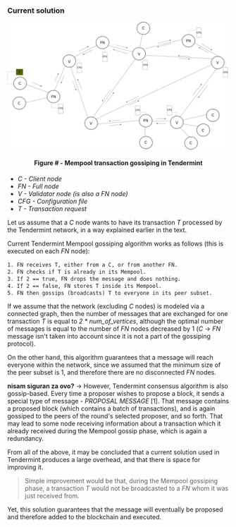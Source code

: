 ### Current solution

![](https://github.com/lukamiletic95/papers/blob/master/images/fig3.png)
<div align='center'> 
	<h4>Figure # - Mempool transaction gossiping in Tendermint</h4>
</div>

* *C - Client node*
* *FN - Full node*
* *V - Validator node (is also a *FN* node)*
* *CFG - Configuration file*
* *T - Transaction request*

Let us assume that a *C* node wants to have its transaction *T* processed by the Tendermint network, in a way explained earlier in the text.

Current Tendermint Mempool gossiping algorithm works as follows (this is executed on each *FN* node):

	1. FN receives T, either from a C, or from another FN.
	2. FN checks if T is already in its Mempool.
	3. If 2 == true, FN drops the message and does nothing.
	4. If 2 == false, FN stores T inside its Mempool.
	5. FN then gossips (broadcasts) T to everyone in its peer subset.
	
If we assume that the network (excluding *C* nodes) is modeled via a connected graph, then the number of messages that are exchanged for one transaction *T* is equal to *2 * num_of_vertices*, although the optimal number of messages is equal to the number of *FN* nodes decreased by 1 (*C* → *FN* message isn't taken into account since it is not a part of the gossiping protocol).
	
On the other hand, this algorithm guarantees that a message will reach everyone within the network, since we assumed that the minimum size of the peer subset is 1, and therefore there are no disconnected *FN* nodes.

**nisam siguran za ovo?** →
However, Tendermint consensus algorithm is also gossip-based. Every time a proposer wishes to propose a block, it sends a special type of message - *PROPOSAL MESSAGE* [1]. That message contains a proposed block (which contains a batch of transactions), and is again gossiped to the peers of the round's selected proposer, and so forth. That may lead to some node receiving information about a transaction which it already received during the Mempool gossip phase, which is again a redundancy.

From all of the above, it may be concluded that a current solution used in Tendermint produces a large overhead, and that there is space for improving it.

> Simple improvement would be that, during the Mempool gossiping phase, a transaction *T* would not be broadcasted to a *FN* whom it was just received from.

Yet, this solution guarantees that the message will eventually be proposed and therefore added to the blockchain and executed.



<!--stackedit_data:
eyJoaXN0b3J5IjpbMTA5MTM5ODM3MSwxNzM2ODM0OTUzLC0xND
I1MDk1NDY5LDEzNDIwMjU5MjUsMTU0NTM4MTkzN119
-->